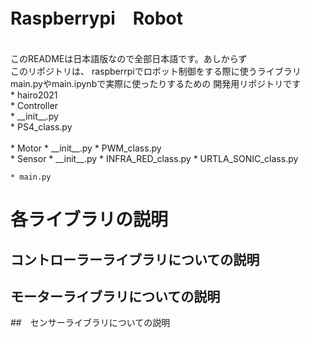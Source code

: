# Raspberrypi　Robot
<br>
このREADMEは日本語版なので全部日本語です。あしからず
<br>
このリポジトリは、
raspberrpiでロボット制御をする際に使うライブラリ
main.pyやmain.ipynbで実際に使ったりするための
開発用リポジトリです
<br>
* hairo2021<br>
    * Controller<br>
        * __init__.py<br>
        * PS4_class.py<br>
    <br>
    * Motor
        * __init__.py
        * PWM_class.py
    <br>
    * Sensor
        * __init__.py
        * INFRA_RED_class.py
        * URTLA_SONIC_class.py
    
    * main.py

# 各ライブラリの説明

## コントローラーライブラリについての説明

## モーターライブラリについての説明

##　センサーライブラリについての説明






